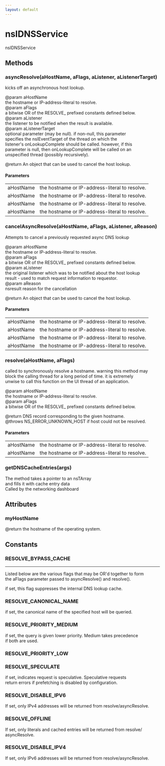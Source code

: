 ```yaml
---
layout: default
---
```


# nsIDNSService #
  
nsIDNSService  
  

## Methods ##

### asyncResolve(aHostName, aFlags, aListener, aListenerTarget) ###
  
kicks off an asynchronous host lookup.  
  
@param aHostName  
       the hostname or IP-address-literal to resolve.  
@param aFlags  
       a bitwise OR of the RESOLVE_ prefixed constants defined below.  
@param aListener  
       the listener to be notified when the result is available.  
@param aListenerTarget  
       optional parameter (may be null).  if non-null, this parameter  
       specifies the nsIEventTarget of the thread on which the  
       listener's onLookupComplete should be called.  however, if this  
       parameter is null, then onLookupComplete will be called on an  
       unspecified thread (possibly recursively).  
  
@return An object that can be used to cancel the host lookup.  
  

#### Parameters ####

<table>

<tr>
<td>aHostName</td>
<td>       the hostname or IP-address-literal to resolve.  
</td>
</tr>

<tr>
<td>aHostName</td>
<td>       the hostname or IP-address-literal to resolve.  
</td>
</tr>

<tr>
<td>aHostName</td>
<td>       the hostname or IP-address-literal to resolve.  
</td>
</tr>

<tr>
<td>aHostName</td>
<td>       the hostname or IP-address-literal to resolve.  
</td>
</tr>

</table>

### cancelAsyncResolve(aHostName, aFlags, aListener, aReason) ###
  
Attempts to cancel a previously requested async DNS lookup  
  
@param aHostName  
       the hostname or IP-address-literal to resolve.  
@param aFlags  
       a bitwise OR of the RESOLVE_ prefixed constants defined below.  
@param aListener  
       the original listener which was to be notified about the host lookup  
       result - used to match request information to requestor.  
@param aReason  
       nsresult reason for the cancellation  
  
@return An object that can be used to cancel the host lookup.  
  

#### Parameters ####

<table>

<tr>
<td>aHostName</td>
<td>       the hostname or IP-address-literal to resolve.  
</td>
</tr>

<tr>
<td>aHostName</td>
<td>       the hostname or IP-address-literal to resolve.  
</td>
</tr>

<tr>
<td>aHostName</td>
<td>       the hostname or IP-address-literal to resolve.  
</td>
</tr>

<tr>
<td>aHostName</td>
<td>       the hostname or IP-address-literal to resolve.  
</td>
</tr>

</table>

### resolve(aHostName, aFlags) ###
  
called to synchronously resolve a hostname.  warning this method may  
block the calling thread for a long period of time.  it is extremely  
unwise to call this function on the UI thread of an application.  
  
@param aHostName  
       the hostname or IP-address-literal to resolve.  
@param aFlags  
       a bitwise OR of the RESOLVE_ prefixed constants defined below.  
  
@return DNS record corresponding to the given hostname.  
@throws NS_ERROR_UNKNOWN_HOST if host could not be resolved.  
  

#### Parameters ####

<table>

<tr>
<td>aHostName</td>
<td>       the hostname or IP-address-literal to resolve.  
</td>
</tr>

<tr>
<td>aHostName</td>
<td>       the hostname or IP-address-literal to resolve.  
</td>
</tr>

</table>

### getDNSCacheEntries(args) ###
  
The method takes a pointer to an nsTArray  
and fills it with cache entry data  
Called by the networking dashboard  
  

## Attributes ##

### myHostName ###
  
@return the hostname of the operating system.  
  

## Constants ##

### RESOLVE_BYPASS_CACHE ###
*********************************************************************  
Listed below are the various flags that may be OR'd together to form  
the aFlags parameter passed to asyncResolve() and resolve().  
  
  
if set, this flag suppresses the internal DNS lookup cache.  
  

### RESOLVE_CANONICAL_NAME ###
  
if set, the canonical name of the specified host will be queried.  
  

### RESOLVE_PRIORITY_MEDIUM ###
  
if set, the query is given lower priority. Medium takes precedence  
if both are used.  
  

### RESOLVE_PRIORITY_LOW ###

### RESOLVE_SPECULATE ###
  
if set, indicates request is speculative. Speculative requests   
return errors if prefetching is disabled by configuration.  
  

### RESOLVE_DISABLE_IPV6 ###
  
If set, only IPv4 addresses will be returned from resolve/asyncResolve.  
  

### RESOLVE_OFFLINE ###
  
If set, only literals and cached entries will be returned from resolve/  
asyncResolve.  
  

### RESOLVE_DISABLE_IPV4 ###
  
If set, only IPv6 addresses will be returned from resolve/asyncResolve.  
  
